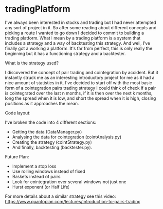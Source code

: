 # tradingPlatform

I've always been interested in stocks and trading but I had never attempted any sort of project in it. So after some reading about different concepts and picking a route I wanted to go down I decided to commit to building a trading platform. What I mean by a trading platform is a system that includes a strategy and a way of backtesting this strategy. And well, I've finally got a working a platform. It's far from perfect, this is only really the beginning but it has a functioning strategy and a backtester.

What is the strategy used?

I discovered the concept of pair trading and cointegration by accident. But it instantly struck me as an interesting introductory project for me as it had a nice amount of statistics in it. I've decided to start off with the most basic form of a cointegration pairs trading strategy I could think of check if a pair is cointegrated over the last n months, if it is then over the next k months, long the spread when it is low, and short the spread when it is high, closing positions as it approaches the mean. 

Code layout:

I’ve broken the code into 4 different sections: <br>
- Getting the data (DataManager.py) <br>
- Analysing the data for cointegration (cointAnalysis.py) <br>
- Creating the strategy (cointStrategy.py) <br>
- And finally, backtesting (backtester.py). <br>


Future Plan:

- Implement a stop loss <br>
- Use rolling windows instead of fixed <br>
- Baskets instead of pairs <br>
- Look for cointegration over several windows not just one <br>
- Hurst exponent (or Half Life) <br>


For more details about a similar strategy see this video:
https://www.quantopian.com/lectures/introduction-to-pairs-trading
